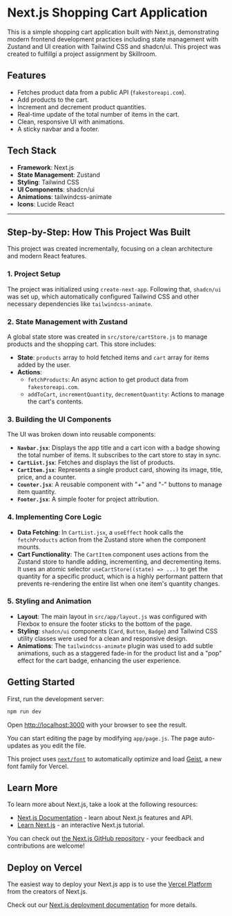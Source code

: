 # Next.js Shopping Cart Application

This is a simple shopping cart application built with Next.js, demonstrating modern frontend development practices including state management with Zustand and UI creation with Tailwind CSS and shadcn/ui. This project was created to fulfillgi a project assignment by Skillroom.

## Features

- Fetches product data from a public API (`fakestoreapi.com`).
- Add products to the cart.
- Increment and decrement product quantities.
- Real-time update of the total number of items in the cart.
- Clean, responsive UI with animations.
- A sticky navbar and a footer.

## Tech Stack

- **Framework**: Next.js
- **State Management**: Zustand
- **Styling**: Tailwind CSS
- **UI Components**: shadcn/ui
- **Animations**: tailwindcss-animate
- **Icons**: Lucide React

---

## Step-by-Step: How This Project Was Built

This project was created incrementally, focusing on a clean architecture and modern React features.

### 1. Project Setup

The project was initialized using `create-next-app`. Following that, `shadcn/ui` was set up, which automatically configured Tailwind CSS and other necessary dependencies like `tailwindcss-animate`.

### 2. State Management with Zustand

A global state store was created in `src/store/cartStore.js` to manage products and the shopping cart. This store includes:
- **State**: `products` array to hold fetched items and `cart` array for items added by the user.
- **Actions**:
    - `fetchProducts`: An async action to get product data from `fakestoreapi.com`.
    - `addToCart`, `incrementQuantity`, `decrementQuantity`: Actions to manage the cart's contents.

### 3. Building the UI Components

The UI was broken down into reusable components:
- **`Navbar.jsx`**: Displays the app title and a cart icon with a badge showing the total number of items. It subscribes to the cart store to stay in sync.
- **`CartList.jsx`**: Fetches and displays the list of products.
- **`CartItem.jsx`**: Represents a single product card, showing its image, title, price, and a counter.
- **`Counter.jsx`**: A reusable component with "+" and "-" buttons to manage item quantity.
- **`Footer.jsx`**: A simple footer for project attribution.

### 4. Implementing Core Logic

- **Data Fetching**: In `CartList.jsx`, a `useEffect` hook calls the `fetchProducts` action from the Zustand store when the component mounts.
- **Cart Functionality**: The `CartItem` component uses actions from the Zustand store to handle adding, incrementing, and decrementing items. It uses an atomic selector `useCartStore((state) => ...)` to get the quantity for a specific product, which is a highly performant pattern that prevents re-rendering the entire list when one item's quantity changes.

### 5. Styling and Animation

- **Layout**: The main layout in `src/app/layout.js` was configured with Flexbox to ensure the footer sticks to the bottom of the page.
- **Styling**: `shadcn/ui` components (`Card`, `Button`, `Badge`) and Tailwind CSS utility classes were used for a clean and responsive design.
- **Animations**: The `tailwindcss-animate` plugin was used to add subtle animations, such as a staggered fade-in for the product list and a "pop" effect for the cart badge, enhancing the user experience.

## Getting Started

First, run the development server:

```bash
npm run dev
```

Open [http://localhost:3000](http://localhost:3000) with your browser to see the result.

You can start editing the page by modifying `app/page.js`. The page auto-updates as you edit the file.

This project uses [`next/font`](https://nextjs.org/docs/app/building-your-application/optimizing/fonts) to automatically optimize and load [Geist](https://vercel.com/font), a new font family for Vercel.

## Learn More

To learn more about Next.js, take a look at the following resources:

- [Next.js Documentation](https://nextjs.org/docs) - learn about Next.js features and API.
- [Learn Next.js](https://nextjs.org/learn) - an interactive Next.js tutorial.

You can check out [the Next.js GitHub repository](https://github.com/vercel/next.js) - your feedback and contributions are welcome!

## Deploy on Vercel

The easiest way to deploy your Next.js app is to use the [Vercel Platform](https://vercel.com/new?utm_medium=default-template&filter=next.js&utm_source=create-next-app&utm_campaign=create-next-app-readme) from the creators of Next.js.

Check out our [Next.js deployment documentation](https://nextjs.org/docs/app/building-your-application/deploying) for more details.
